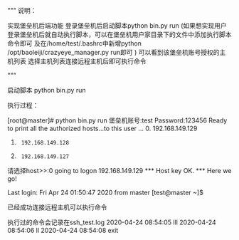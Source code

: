 """
说明：

实现堡垒机后端功能
登录堡垒机后启动脚本python bin.py  run
(如果想实现用户登录堡垒机后就自动执行脚本，可以在堡垒机用户家目录下的文件中添加执行脚本命令即可
及在/home/test/.bashrc中新增python /opt/baoleiji/crazyeye_manager.py run即可
)
可以看到该堡垒机账号授权的主机列表
选择主机列表连接远程主机后即可执行命令

"""




启动脚本
python bin.py  run

执行过程：

[root@master]# python bin.py  run
堡垒机账号:test
Password:123456
Ready to print all the authorized hosts...to this user ...
0.      192.168.149.129
1.      192.168.149.128
2.      192.168.149.127
请选择host>>:0
going to logon  192.168.149.129
*** Host key OK.
*** Here we go!

Last login: Fri Apr 24 01:50:47 2020 from master
[test@master ~]$

已经成功连接远程主机可以执行命令

执行过的命令会记录在ssh_test.log
2020-04-24 08:54:05   lll
2020-04-24 08:54:06   ll
2020-04-24 08:54:08   exit
